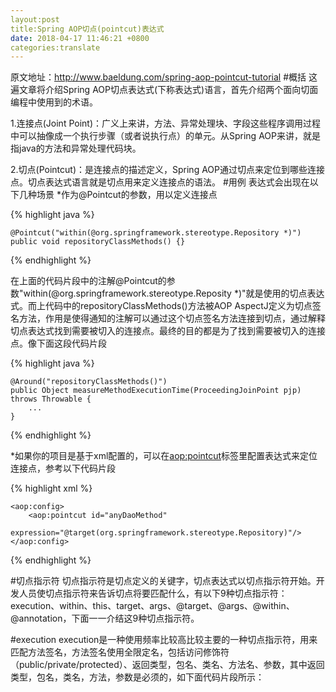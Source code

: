 ```yaml
---
layout:post
title:Spring AOP切点(pointcut)表达式
date: 2018-04-17 11:46:21 +0800
categories:translate
---
```


原文地址：http://www.baeldung.com/spring-aop-pointcut-tutorial
#概括
这遍文章将介绍Spring AOP切点表达式(下称表达式)语言，首先介绍两个面向切面编程中使用到的术语。

1.连接点(Joint Point)：广义上来讲，方法、异常处理块、字段这些程序调用过程中可以抽像成一个执行步骤（或者说执行点）的单元。从Spring AOP来讲，就是指java的方法和异常处理代码块。

2.切点(Pointcut)：是连接点的描述定义，Spring AOP通过切点来定位到哪些连接点。切点表达式语言就是切点用来定义连接点的语法。
#用例
表达式会出现在以下几种场景
*作为@Pointcut的参数，用以定义连接点

{% highlight java %}

	@Pointcut("within(@org.springframework.stereotype.Repository *)")
	public void repositoryClassMethods() {}

{% endhighlight %}

在上面的代码片段中的注解@Pointcut的参数"within(@org.springframework.stereotype.Reposity *)"就是使用的切点表达式。而上代码中的repositoryClassMethods()方法被AOP AspectJ定义为切点签名方法，作用是使得通知的注解可以通过这个切点签名方法连接到切点，通过解释切点表达式找到需要被切入的连接点。最终的目的都是为了找到需要被切入的连接点。像下面这段代码片段

{% highlight java %}

	@Around("repositoryClassMethods()")
	public Object measureMethodExecutionTime(ProceedingJoinPoint pjp) throws Throwable {
	    ...
	}

{% endhighlight %}

*如果你的项目是基于xml配置的，可以在<aop:pointcut>标签里配置表达式来定位连接点，参考以下代码片段

{% highlight xml %}

	<aop:config>
	    <aop:pointcut id="anyDaoMethod"
	      expression="@target(org.springframework.stereotype.Repository)"/>
	</aop:config>

{% endhighlight %}

#切点指示符
切点指示符是切点定义的关键字，切点表达式以切点指示符开始。开发人员使切点指示符来告诉切点将要匹配什么，有以下9种切点指示符：execution、within、this、target、args、@target、@args、@within、@annotation，下面一一介结这9种切点指示符。

#execution
execution是一种使用频率比较高比较主要的一种切点指示符，用来匹配方法签名，方法签名使用全限定名，包括访问修饰符（public/private/protected）、返回类型，包名、类名、方法名、参数，其中返回类型，包名，类名，方法，参数是必须的，如下面代码片段所示：